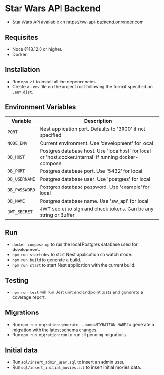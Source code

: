 # Star Wars API Backend

- Star Wars API available on https://sw-api-backend.onrender.com

## Requisites

- Node @18.12.0 or higher.
- Docker.

## Installation

- Run `npm ci` to install all the dependencies.
- Create a `.env` file on the project root following the format specified on `.env.dist`.

## Environment Variables

| Variable      | Description                                                                                           |
| ------------- | ----------------------------------------------------------------------------------------------------- |
| `PORT`        | Nest application port. Defaults to '3000' if not specified                                            |
| `NODE_ENV`    | Current environment. Use 'development' for local                                                      |
| `DB_HOST`     | Postgres database host. Use 'localhost' for local or 'host.docker.internal' if running docker-compose |
| `DB_PORT`     | Postgres database port. Use '5432' for local                                                          |
| `DB_USERNAME` | Postgres database user. Use 'postgres' for local                                                      |
| `DB_PASSWORD` | Postgres database password. Use 'example' for local                                                   |
| `DB_NAME`     | Postgres database name. Use 'sw_api' for local                                                        |
| `JWT_SECRET`  | JWT secret to sign and check tokens. Can be any string or Buffer                                      |

## Run

- `docker compose up` to run the local Postgres database used for development.
- `npm run start:dev` to start Nest application on watch mode.
- `npm run build` to generate a build.
- `npm run start` to start Nest application with the current build.

## Testing

- `npm run test` will run Jest unit and endpoint tests and generate a coverage report.

## Migrations

- Run `npm run migration:generate --name=MIGRATION_NAME` to generate a migration with the latest schema changes.
- Run `npm run migration:run` to run all pending migrations.

## Initial data

- Run `sql/insert_admin_user.sql` to insert an admin user.
- Run `sql/insert_initial_movies.sql` to insert initial movies data.
